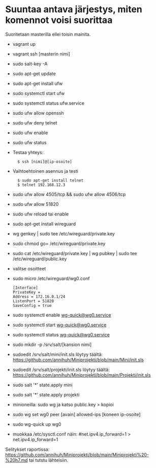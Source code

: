 # Suuntaa antava järjestys, miten komennot voisi suorittaa

Suoritetaan masterilla ellei toisin mainita.

-  vagrant up
- vagrant ssh [masterin nimi]
- sudo salt-key -A
- sudo apt-get update
- sudo apt-get install ufw
- sudo systemctl start ufw
- sudo systemctl status ufw.service
- sudo ufw allow openssh
- sudo ufw deny telnet
- sudo ufw enable
- sudo ufw status
- Testaa yhteys: 
        
        $ ssh [nimi]@[ip-osoite]
        
- Vaihtoehtoinen asennus ja testi

        $ sudo apt-get install telnet
        $ telnet 192.168.12.3
        
- sudo ufw allow 4505/tcp && sudo ufw allow 4506/tcp
- sudo ufw allow 51820
- sudo ufw reload tai enable
    
- sudo apt-get install wireguard
- wg genkey | sudo tee /etc/wireguard/private.key
- sudo chmod go= /etc/wireguard/private.key
- sudo cat /etc/wireguard/private.key | wg pubkey | sudo tee /etc/wireguard/public.key
- valitse osoitteet
- sudo micro /etc/wireguard/wg0.conf 

      [Interface]
      PrivateKey = 
      Address = 172.16.0.1/24
      ListenPort = 51820
      SaveConfig = true

- sudo systemctl enable wg-quick@wg0.service
- sudo systemctl start wg-quick@wg0.service
- sudo systemctl status wg-quick@wg0.service   
- sudo mkdir -p /srv/salt/[kansion nimi]
- sudoedit /srv/salt/mini/init.sls löytyy täältä: https://github.com/annihuh/Miniprojekti/blob/main/Mini/init.sls
- sudoedit /srv/salt/projekti/init.sls löytyy täältä: https://github.com/annihuh/Miniprojekti/blob/main/Projekti/init.sls
- sudo salt '*' state.apply mini
- sudo salt '*' state.apply projekti
- minioneilla: sudo wg ja katso public.key > kopioi 
- sudo wg set wg0 peer [avain] allowed-ips [koneen ip-osoite]
- sudo wg-quick up wg0 
- muokkaa /etc/sysctl.conf näin: #net.ipv4.ip_forward=1 > net.ipv4.ip_forward=1
    
Selitykset raportissa: https://github.com/annihuh/Miniprojekti/blob/main/Miniprojekti%20-%20h7.md tai tutstu lähteisiin.
